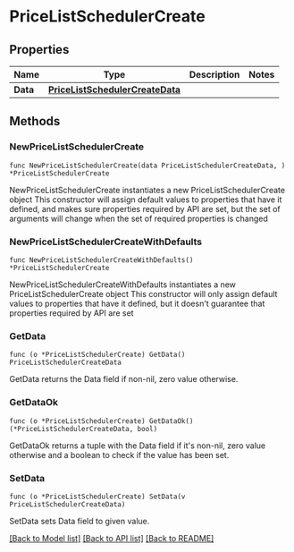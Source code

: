 # PriceListSchedulerCreate

## Properties

Name | Type | Description | Notes
------------ | ------------- | ------------- | -------------
**Data** | [**PriceListSchedulerCreateData**](PriceListSchedulerCreateData.md) |  | 

## Methods

### NewPriceListSchedulerCreate

`func NewPriceListSchedulerCreate(data PriceListSchedulerCreateData, ) *PriceListSchedulerCreate`

NewPriceListSchedulerCreate instantiates a new PriceListSchedulerCreate object
This constructor will assign default values to properties that have it defined,
and makes sure properties required by API are set, but the set of arguments
will change when the set of required properties is changed

### NewPriceListSchedulerCreateWithDefaults

`func NewPriceListSchedulerCreateWithDefaults() *PriceListSchedulerCreate`

NewPriceListSchedulerCreateWithDefaults instantiates a new PriceListSchedulerCreate object
This constructor will only assign default values to properties that have it defined,
but it doesn't guarantee that properties required by API are set

### GetData

`func (o *PriceListSchedulerCreate) GetData() PriceListSchedulerCreateData`

GetData returns the Data field if non-nil, zero value otherwise.

### GetDataOk

`func (o *PriceListSchedulerCreate) GetDataOk() (*PriceListSchedulerCreateData, bool)`

GetDataOk returns a tuple with the Data field if it's non-nil, zero value otherwise
and a boolean to check if the value has been set.

### SetData

`func (o *PriceListSchedulerCreate) SetData(v PriceListSchedulerCreateData)`

SetData sets Data field to given value.



[[Back to Model list]](../README.md#documentation-for-models) [[Back to API list]](../README.md#documentation-for-api-endpoints) [[Back to README]](../README.md)


